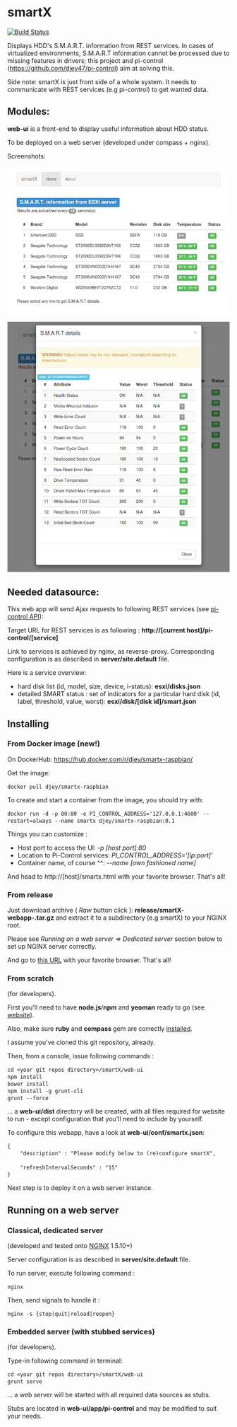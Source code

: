 smartX
======

[![Build Status](https://travis-ci.org/djey47/smartX.svg?branch=master)](https://travis-ci.org/djey47/smartX)

Displays HDD's S.M.A.R.T. information from REST services.
In cases of virtualized environments, S.M.A.R.T information cannot be processed due to missing features in drivers; this project and pi-control (https://github.com/djey47/pi-control) aim at solving this.

Side note: smartX is just front side of a whole system. It needs to communicate with REST services (e.g pi-control) to get wanted data.

Modules:
--------
**web-ui** is a front-end to display useful information about HDD status.

To be deployed on a web server (developed under compass + nginx).

Screenshots: 

![Disk list](https://github.com/djey47/smartX/blob/master/web-ui/screens/disk_list.png)

![Smart Info](https://github.com/djey47/smartX/blob/master/web-ui/screens/smart_info.png)


Needed datasource:
------------------
This web app will send Ajax requests to following REST services (see [pi-control API](https://github.com/djey47/pi-control/wiki/API-reference)):

Target URL for REST services is as following : 
**http://[current host]/pi-control/[service]**

Link to services is achieved by nginx, as reverse-proxy. Corresponding configuration is as described in **server/site.default** file.   

Here is a service overview:

- hard disk list (id, model, size, device, i-status): **esxi/disks.json**
- detailed SMART status : set of indicators for a particular hard disk (id, label, threshold, value, worst): **esxi/disk/[disk id]/smart.json**


Installing
----------

### From Docker image (new!)

On DockerHub: https://hub.docker.com/r/djey/smartx-raspbian/

Get the image:

    docker pull djey/smartx-raspbian

To create and start a container from the image, you should try with:
    
    docker run -d -p 80:80 -e PI_CONTROL_ADDRESS='127.0.0.1:4600' --restart=always --name smartx djey/smartx-raspbian:0.1
    
Things you can customize :

- Host port to access the UI: _-p [host port]:80_
- Location to Pi-Control services: _PI_CONTROL_ADDRESS='[ip:port]'_
- Container name, of course ^^: _--name [own fashioned name]_

And head to http://[host]/smartx.html with your favorite browser. That's all!


### From release

Just download archive ( *Raw* button click ): **release/smartX-webapp-<version>.tar.gz** and extract it to a subdirectory (e.g smartX) to your NGINX root.

Please see *Running on a web server => Dedicated server* section below to set up NGINX server correctly.
 
And go to [this URL](http://localhost/smartX/smartx.html) with your favorite browser. That's all!

### From scratch

(for developers).

First you'll need to have **node.js**/**npm** and **yeoman** ready to go (see [website](http://yeoman.io)).

Also, make sure **ruby** and **compass** gem are correctly [installed](http://rvm.io/).

I assume you've cloned this git repository, already.

Then, from a console, issue following commands :

    cd <your git repos directory>/smartX/web-ui
    npm install
    bower install
    npm install -g grunt-cli
    grunt --force

... a **web-ui/dist** directory will be created, with all files required for website to run - except configuration that you'll need to include by yourself.

To configure this webapp, have a look at **web-ui/conf/smartx.json**:

    {
    	"description" : "Please modify below to (re)configure smartX",
    
    	"refreshIntervalSeconds" : "15"
    }

Next step is to deploy it on a web server instance.


Running on a web server
-----------------------

### Classical, dedicated server ###

(developed and tested onto [NGINX](http://nginx.org/) 1.5.10+)

Server configuration is as described in **server/site.default** file.

To run server, execute following command :

    nginx

Then, send signals to handle it :

    nginx -s {stop|quit|reload|reopen}

### Embedded server (with stubbed services) ###

(for developers).

Type-in following command in terminal:

	cd <your git repos directory>/smartX/web-ui	
	grunt serve
	
... a web server will be started with all required data sources as stubs.
 
Stubs are located in **web-ui/app/pi-control**  and may be modified to suit your needs.

